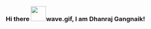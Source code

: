 ### Hi there <img src="https://raw.githubusercontent.com/nixin72/nixin72/master/header.svg" width="40px">wave.gif, I am Dhanraj Gangnaik!

<!--
**DhanrajGangnaik/DhanrajGangnaik** is a ✨ _special_ ✨ repository because its `README.md` (this file) appears on your GitHub profile.

Here are some ideas to get you started:

- 🔭 I’m currently working on ...
- 🌱 I’m currently learning ...
- 👯 I’m looking to collaborate on ...
- 🤔 I’m looking for help with ...
- 💬 Ask me about ...
- 📫 How to reach me: ...
- 😄 Pronouns: ...
- ⚡ Fun fact: ...
-->
